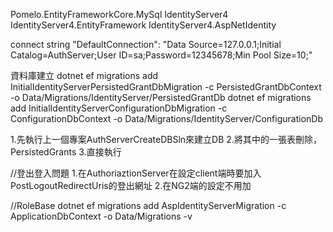 ﻿

Pomelo.EntityFrameworkCore.MySql
IdentityServer4
IdentityServer4.EntityFramework
IdentityServer4.AspNetIdentity

connect string
"DefaultConnection": "Data Source=127.0.0.1;Initial Catalog=AuthServer;User ID=sa;Password=12345678;Min Pool Size=10;"

資料庫建立
dotnet ef migrations add InitialIdentityServerPersistedGrantDbMigration -c PersistedGrantDbContext -o Data/Migrations/IdentityServer/PersistedGrantDb
dotnet ef migrations add InitialIdentityServerConfigurationDbMigration -c ConfigurationDbContext -o Data/Migrations/IdentityServer/ConfigurationDb


1.先執行上一個專案AuthServerCreateDBSln來建立DB
2.將其中的一張表刪除，PersistedGrants
3.直接執行

//登出登入問題
1.在AuthoriaztionServer在設定client端時要加入PostLogoutRedirectUris的登出網址
2.在NG2端的設定不用加

//RoleBase 
dotnet ef migrations add AspIdentityServerMigration -c ApplicationDbContext -o Data/Migrations -v


